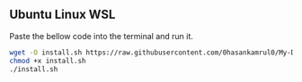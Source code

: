 ## Ubuntu Linux WSL
Paste the bellow code into the terminal and run it. 
```bash
wget -O install.sh https://raw.githubusercontent.com/0hasankamrul0/My-Default-Settings/master/script/install.sh
chmod +x install.sh
./install.sh
```
